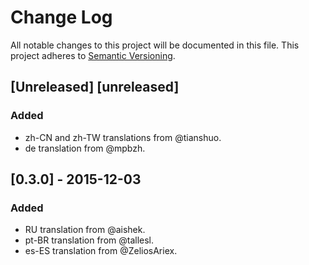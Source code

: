 # Change Log
All notable changes to this project will be documented in this file.
This project adheres to [Semantic Versioning](http://semver.org/).

## [Unreleased] [unreleased]
### Added
- zh-CN and zh-TW translations from @tianshuo.
- de translation from @mpbzh.

## [0.3.0] - 2015-12-03
### Added
- RU translation from @aishek.
- pt-BR translation from @tallesl.
- es-ES translation from @ZeliosAriex.
